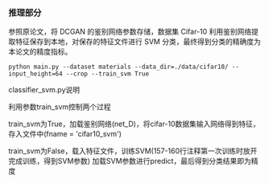 ### 推理部分
参照原论文，将 DCGAN 的鉴别网络参数存储，数据集 Cifar-10 利用鉴别网络提取特征保存到本地，对保存的特征文件进行 SVM 分类，最终得到分类的精确度为本论文的精度指标。

```shell
python main.py --dataset materials --data_dir=./data/cifar10/ --input_height=64 --crop --train_svm True
```

classifier_svm.py说明

利用参数train_svm控制两个过程

train_svm为True，加载鉴别网络(net_D)，将cifar-10数据集输入网络得到特征，存入文件中(fname = 'cifar10_svm')

train_svm为False，载入特征文件，训练SVM(157-160行注释第一次训练时放开完成训练，得到SVM参数)
加载SVM参数进行predict，最后得到分类结果即为精度

